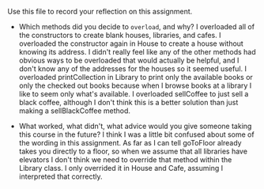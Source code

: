 Use this file to record your reflection on this assignment.

- Which methods did you decide to `overload`, and why?
I overloaded all of the constructors to create blank houses, libraries, and cafes.
I overloaded the constructor again in House to create a house without knowing its address. I didn't really feel like any of the other methods had obvious ways to be overloaded that would actually be helpful, and I don't know any of the addresses for the houses so it seemed useful.
I overloaded printCollection in Library to print only the available books or only the checked out books because when I browse books at a library I like to seem only what's available. 
I overloaded sellCoffee to just sell a black coffee, although I don't think this is a better solution than just making a sellBlackCoffee method. 

- What worked, what didn't, what advice would you give someone taking this course in the future?
I think I was a little bit confused about some of the wording in this assignment. As far as I can tell goToFloor already takes you directly to a floor, so when we assume that all libraries have elevators I don't think we need to override that method within the Library class. I only overrided it in House and Cafe, assuming I interpreted that correctly. 

